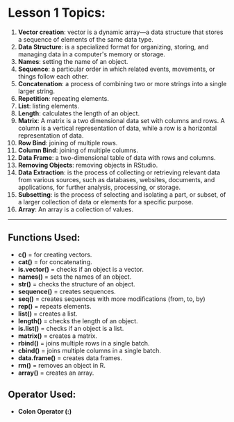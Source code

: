 # Lesson 1 Topics:

1. **Vector creation**: vector is a dynamic array—a data structure that stores a sequence of elements of the same data type.
2. **Data Structure**: is a specialized format for organizing, storing, and managing data in a computer's memory or storage.
3. **Names**: setting the name of an object.
4. **Sequence**: a particular order in which related events, movements, or things follow each other.
5. **Concatenation**: a process of combining two or more strings into a single larger string.
6. **Repetition**: repeating elements.
7. **List**: listing elements.
8. **Length**: calculates the length of an object.
9. **Matrix**: A matrix is a two dimensional data set with columns and rows. A column is a vertical representation of data, while a row is a horizontal representation of data.
10. **Row Bind**: joining of multiple rows.
11. **Column Bind**: joining of multiple columns.
12. **Data Frame**: a two-dimensional table of data with rows and columns.
13. **Removing Objects**: removing objects in RStudio.
14. **Data Extraction**: is the process of collecting or retrieving relevant data from various sources, such as databases, websites, documents, and applications, for further analysis, processing, or storage.
15. **Subsetting**: is the process of selecting and isolating a part, or subset, of a larger collection of data or elements for a specific purpose.
16. **Array**: An array is a collection of values.

---

## Functions Used:

- **c()** = for creating vectors.
- **cat()** = for concatenating.
- **is.vector()** = checks if an object is a vector.
- **names()** = sets the names of an object.
- **str()** = checks the structure of an object.
- **sequence()** = creates sequences.
- **seq()** = creates sequences with more modifications (from, to, by)
- **rep()** = repeats elements.
- **list()** = creates a list.
- **length()** = checks the length of an object.
- **is.list()** = checks if an object is a list.
- **matrix()** = creates a matrix.
- **rbind()** = joins multiple rows in a single batch.
- **cbind()** = joins multiple columns in a single batch.
- **data.frame()** = creates data frames.
- **rm()** = removes an object in R.
- **array()** = creates an array.

## Operator Used:
- **Colon Operator (:)**